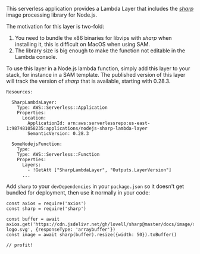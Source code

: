 This serverless application provides a Lambda Layer that includes the [*sharp*](https://sharp.pixelplumbing.com/) image processing library for Node.js.

The motivation for this layer is two-fold:

1. You need to bundle the x86 binaries for libvips with *sharp* when installing it, this is difficult on MacOS when using SAM.
2. The library size is big enough to make the function not editable in the Lambda console.

To use this layer in a Node.js lambda function, simply add this layer to your stack, for instance in a SAM template. The published version of this layer will track the version of *sharp* that is available, starting with 0.28.3.

```
Resources:

  SharpLambdaLayer:
    Type: AWS::Serverless::Application
    Properties:
      Location:
        ApplicationId: arn:aws:serverlessrepo:us-east-1:987481058235:applications/nodejs-sharp-lambda-layer
        SemanticVersion: 0.28.3

  SomeNodejsFunction:
    Type:
    Type: AWS::Serverless::Function
    Properties:
      Layers:
        - !GetAtt ["SharpLambdaLayer", "Outputs.LayerVersion"]
      ...
```

Add `sharp` to your `devDependencies` in your `package.json` so it doesn't get bundled for deployment, then use it normally in your code:

```
const axios = require('axios')
const sharp = require('sharp')

const buffer = await axios.get('https://cdn.jsdelivr.net/gh/lovell/sharp@master/docs/image/sharp-logo.svg', {responseType: 'arraybuffer'})
const image = await sharp(buffer).resize({width: 50}).toBuffer()

// profit!
```
